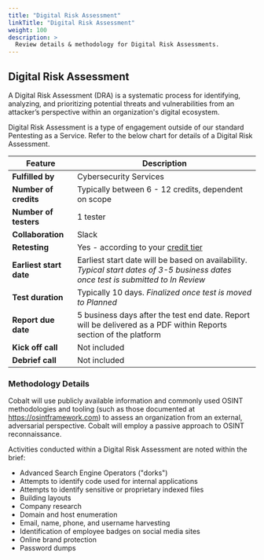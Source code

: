 ```yaml
---
title: "Digital Risk Assessment"
linkTitle: "Digital Risk Assessment"
weight: 100
description: >
  Review details & methodology for Digital Risk Assessments. 
---
```



## Digital Risk Assessment

A Digital Risk Assessment (DRA) is a systematic process for identifying, analyzing, and prioritizing potential threats and vulnerabilities from an attacker’s perspective within an organization's digital ecosystem.

Digital Risk Assessment is a type of engagement outside of our standard Pentesting as a Service. Refer to the below chart for details of a Digital Risk Assessment. 

| **Feature** | Description |
|---|---|
| **Fulfilled by** | Cybersecurity Services |
| **Number of credits** | Typically between 6  - 12 credits, dependent on scope |
| **Number of testers** | 1 tester |
| **Collaboration** | Slack |
| **Retesting** | Yes - according to your [credit tier](https://www.cobalt.io/pentest-pricing) |
| **Earliest start date** | Earliest start date will be based on availability. <i>Typical start dates of 3-5 business dates once test is submitted to In Review</i> |
| **Test duration** | Typically 10 days. <i>Finalized once test is moved to Planned</i> |
| **Report due date** | 5 business days after the test end date. Report will be delivered as a PDF within Reports section of the platform |
| **Kick off call** | Not included |
| **Debrief call** | Not included |

### Methodology Details

Cobalt will use publicly available information and commonly used OSINT methodologies and tooling (such as those documented at https://osintframework.com) to assess an organization from an external, adversarial perspective. Cobalt will employ a passive approach to OSINT reconnaissance.

Activities conducted within a Digital Risk Assessment are noted within the brief:

- Advanced Search Engine Operators ("dorks")
- Attempts to identify code used for internal applications
- Attempts to identify sensitive or proprietary indexed files
- Building layouts
- Company research
- Domain and host enumeration
- Email, name, phone, and username harvesting
- Identification of employee badges on social media sites
- Online brand protection
- Password dumps
